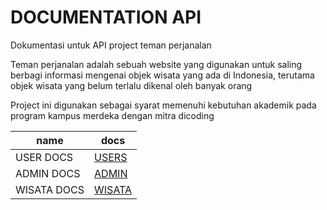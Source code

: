 # DOCUMENTATION API
<p> Dokumentasi untuk API project teman perjanalan </p>

<p> Teman perjanalan adalah sebuah website yang digunakan untuk saling berbagi informasi mengenai objek wisata yang ada di Indonesia, terutama objek wisata yang belum terlalu dikenal oleh banyak orang </p>

<p> Project ini digunakan sebagai syarat memenuhi kebutuhan akademik pada program kampus merdeka dengan mitra dicoding </p>

| name           | docs                              |
| -------------- | --------------------------------- |
| USER DOCS      | [USERS](./docs/users.md)          |
| ADMIN DOCS      | [ADMIN](./docs/admin.md)          |
| WISATA DOCS      | [WISATA](./docs/wisata.md)          |